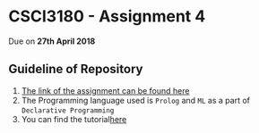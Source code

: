 # CSCI3180 - Assignment 4 
 Due on **27th April 2018**

## Guideline of Repository
1. [The link of the assignment can be found here](http://course.cse.cuhk.edu.hk/~csci3180/assignment/Assignment4.pdf)
2. The Programming language used is `Prolog` and `ML` as a part of `Declarative Programming`
3. You can find the tutorial[here](http://course.cse.cuhk.edu.hk/~csci3180/tutorial/Tutorial10_2018.pdf)


